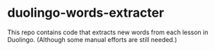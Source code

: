 # duolingo-words-extracter
This repo contains code that extracts new words from each lesson in Duolingo. (Although some manual efforts are still needed.)